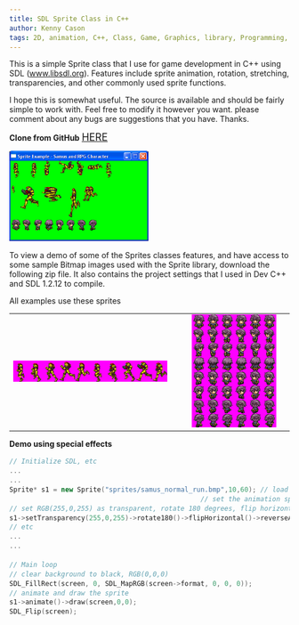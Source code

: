 ```yaml
---
title: SDL Sprite Class in C++
author: Kenny Cason
tags: 2D, animation, C++, Class, Game, Graphics, library, Programming, SDL, Sprite
---
```


This is a simple Sprite class that I use for game development in C++ using SDL (<a href="http://www.libsdl.org/" target="_blank">www.libsdl.org</a>).
Features include sprite animation, rotation, stretching, transparencies, and other commonly used sprite functions.

I hope this is somewhat useful. The source is available and should be fairly simple to work with.
Feel free to modify it however you want. please comment about any bugs are suggestions that you have. Thanks.

<strong>Clone from GitHub</strong> <a href="https://github.com/kennycason/sdl_sprite"><span style="font-size:18px">HERE</span></a><br/>

<a href="/code/c/SDL/Sprite/sshot.PNG" target="_blank" ><img src="/code/c/SDL/Sprite/sshot.PNG" width="250" alt="SDL Sprite C++"/></a>

To view a demo of some of the Sprites classes features, and have access to some sample Bitmap images used with the Sprite library,  download the following zip file. It also contains the project settings that I used in Dev C++ and SDL 1.2.12 to compile.


All examples use these sprites
<table><tr><td><a href="/code/c/SDL/Sprite/samus_normal_run.bmp" target="_blank" ><img width="90%" src="/code/c/SDL/Sprite/samus_normal_run.bmp"  alt="SDL Sprite C++"/></a></td>
<td><a href="/code/c/SDL/Sprite/character.bmp" target="_blank" ><img width="90%" src="/code/c/SDL/Sprite/character.bmp"  alt="SDL Sprite C++"/></a></td></tr></table>

<b>Demo using special effects </b>

```cpp
// Initialize SDL, etc
...
...
Sprite* s1 = new Sprite("sprites/samus_normal_run.bmp",10,60); // load a BMP that contains 10 frames
                                                // set the animation speed to 60 milliseconds
// set RGB(255,0,255) as transparent, rotate 180 degrees, flip horizontal and reverse animation
s1->setTransparency(255,0,255)->rotate180()->flipHorizontal()->reverseAnimation();
// etc
...
...

// Main loop
// clear background to black, RGB(0,0,0)
SDL_FillRect(screen, 0, SDL_MapRGB(screen->format, 0, 0, 0));
// animate and draw the sprite
s1->animate()->draw(screen,0,0);
SDL_Flip(screen);

```